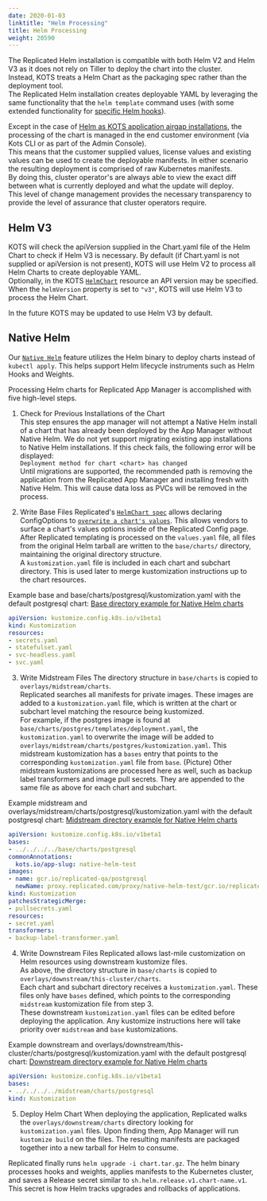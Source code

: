 ```yaml
---
date: 2020-01-03
linktitle: "Helm Processing"
title: Helm Processing
weight: 20590
---
```


The Replicated Helm installation is compatible with both Helm V2 and Helm V3 as it does not rely on Tiller to deploy the chart into the cluster.  
Instead, KOTS treats a Helm Chart as the packaging spec rather than the deployment tool.  
The Replicated Helm installation creates deployable YAML by leveraging the same functionality that the `helm template` command uses (with some extended functionality for [specific Helm hooks](/vendor/packaging/cleaning-up-jobs/#helm-charts)).

Except in the case of [Helm as KOTS application airgap installations](/vendor/helm/helm-airgap-builder), the processing of the chart is managed in the end customer environment (via Kots CLI or as part of the Admin Console).  
This means that the customer supplied values, license values and existing values can be used to create the deployable manifests. In either scenario the resulting deployment is comprised of raw Kubernetes manifests.  
By doing this, cluster operator's are always able to view the exact diff between what is currently deployed and what the update will deploy.  
This level of change management provides the necessary transparency to provide the level of assurance that cluster operators require.

## Helm V3

KOTS will check the apiVersion supplied in the Chart.yaml file of the Helm Chart to check if Helm V3 is necessary. By default (if Chart.yaml is not supplied or apiVersion is not present), KOTS will use Helm V2 to process all Helm Charts to create deployable YAML.  
Optionally, in the KOTS [`HelmChart`](https://kots.io/reference/v1beta1/helmchart/) resource an API version may be specified. When the `helmVersion` property is set to `"v3"`, KOTS will use Helm V3 to process the Helm Chart.

In the future KOTS may be updated to use Helm V3 by default.

## Native Helm

Our [`Native Helm`](https://kots.io/vendor/helm/using-native-helm-charts/) feature utilizes the Helm binary to deploy charts instead of `kubectl apply`. This helps support Helm lifecycle instruments such as Helm Hooks and Weights. 

Processing Helm charts for Replicated App Manager is accomplished with five high-level steps.

1) Check for Previous Installations of the Chart  
This step ensures the app manager will not attempt a Native Helm install of a chart that has already been deployed by the App Manager without Native Helm. We do not yet support migrating existing app installations to Native Helm installations. If this check fails, the following error will be displayed:  
`Deployment method for chart <chart> has changed`  
Until migrations are supported, the recommended path is removing the application from the Replicated App Manager and installing fresh with Native Helm. This will cause data loss as PVCs will be removed in the process.

2) Write Base Files
Replicated's [`HelmChart spec`](https://kots.io/reference/v1beta1/helmchart/) allows declaring ConfigOptions to [`overwrite a chart's values`](https://kots.io/reference/v1beta1/helmchart/#values). This allows vendors to surface a chart's values options inside of the Replicated Config page.  
After Replicated templating is processed on the `values.yaml` file, all files from the original Helm tarball are written to the `base/charts/` directory, maintaining the original directory structure.  
A `kustomization.yaml` file is included in each chart and subchart directory. This is used later to merge kustomization instructions up to the chart resources.

Example base and base/charts/postgresql/kustomization.yaml with the default postgresql chart:
[Base directory example for Native Helm charts](/images/native-helm-base.png)

``` base/charts/postgres/kustomization.yaml
apiVersion: kustomize.config.k8s.io/v1beta1
kind: Kustomization
resources:
- secrets.yaml
- statefulset.yaml
- svc-headless.yaml
- svc.yaml
```

3) Write Midstream Files
The directory structure in `base/charts` is copied to `overlays/midstream/charts`.  
Replicated searches all manifests for private images. These images are added to a `kustomization.yaml` file, which is written at the chart or subchart level matching the resource being kustomized.  
For example, if the postgres image is found at `base/charts/postgres/templates/deployment.yaml`, the `kustomization.yaml` to overwrite the image will be added to `overlays/midstream/charts/postgres/kustomization.yaml`.  This midstream kustomization has a `bases` entry that points to the corresponding `kustomization.yaml` file from `base`. (Picture)
Other midstream kustomizations are processed here as well, such as backup label transformers and image pull secrets. They are appended to the same file as above for each chart and subchart.

Example midstream and overlays/midstream/charts/postgresql/kustomization.yaml with the default postgresql chart:
[Midstream directory example for Native Helm charts](/images/native-helm-midstream.png)

``` overlays/midstream/charts/postgres/kustomization.yaml
apiVersion: kustomize.config.k8s.io/v1beta1
bases:
- ../../../../base/charts/postgresql
commonAnnotations:
  kots.io/app-slug: native-helm-test
images:
- name: gcr.io/replicated-qa/postgresql
  newName: proxy.replicated.com/proxy/native-helm-test/gcr.io/replicated-qa/postgresql
kind: Kustomization
patchesStrategicMerge:
- pullsecrets.yaml
resources:
- secret.yaml
transformers:
- backup-label-transformer.yaml
```

4) Write Downstream Files
Replicated allows last-mile customization on Helm resources using downstream kustomize files.  
As above, the directory structure in `base/charts` is copied to `overlays/downstream/this-cluster/charts`.  
Each chart and subchart directory receives a `kustomization.yaml`. These files only have `bases` defined, which points to the corresponding `midstream` kustomization file from step 3.  
These downstream `kustomization.yaml` files can be edited before deploying the application. Any kustomize instructions here will take priority over `midstream` and `base` kustomizations.

Example downstream and overlays/downstream/this-cluster/charts/postgresql/kustomization.yaml with the default postgresql chart:
[Downstream directory example for Native Helm charts](/images/native-helm-downstream.png)

``` overlays/downstream/charts/postgres/kustomization.yaml
apiVersion: kustomize.config.k8s.io/v1beta1
bases:
- ../../../../midstream/charts/postgresql
kind: Kustomization

```

5) Deploy Helm Chart
When deploying the application, Replicated walks the `overlays/downstream/charts` directory looking for `kustomization.yaml` files. Upon finding them, App Manager will run `kustomize build` on the files. The resulting manifests are packaged together into a new tarball for Helm to consume.

Replicated finally runs `helm upgrade -i chart.tar.gz`. The helm binary processes hooks and weights, applies manifests to the Kubernetes cluster, and saves a Release secret similar to `sh.helm.release.v1.chart-name.v1`. This secret is how Helm tracks upgrades and rollbacks of applications.